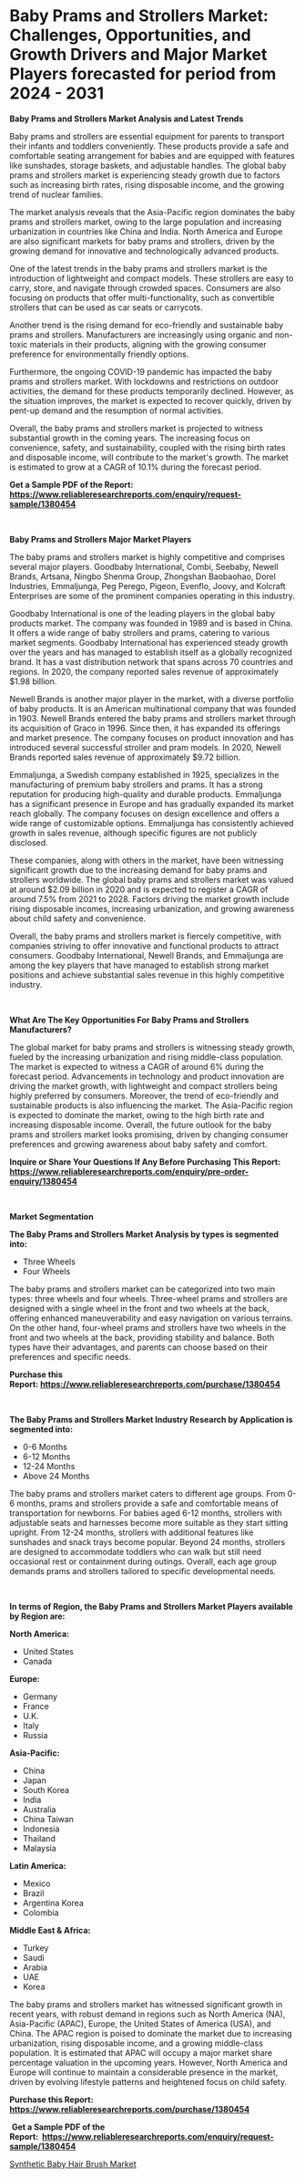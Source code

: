 <p><h1>Baby Prams and Strollers Market: Challenges, Opportunities, and Growth Drivers and Major Market Players forecasted for period from 2024 - 2031</h1></p><p><strong>Baby Prams and Strollers Market Analysis and Latest Trends</strong></p>
<p><p>Baby prams and strollers are essential equipment for parents to transport their infants and toddlers conveniently. These products provide a safe and comfortable seating arrangement for babies and are equipped with features like sunshades, storage baskets, and adjustable handles. The global baby prams and strollers market is experiencing steady growth due to factors such as increasing birth rates, rising disposable income, and the growing trend of nuclear families.</p><p>The market analysis reveals that the Asia-Pacific region dominates the baby prams and strollers market, owing to the large population and increasing urbanization in countries like China and India. North America and Europe are also significant markets for baby prams and strollers, driven by the growing demand for innovative and technologically advanced products.</p><p>One of the latest trends in the baby prams and strollers market is the introduction of lightweight and compact models. These strollers are easy to carry, store, and navigate through crowded spaces. Consumers are also focusing on products that offer multi-functionality, such as convertible strollers that can be used as car seats or carrycots.</p><p>Another trend is the rising demand for eco-friendly and sustainable baby prams and strollers. Manufacturers are increasingly using organic and non-toxic materials in their products, aligning with the growing consumer preference for environmentally friendly options.</p><p>Furthermore, the ongoing COVID-19 pandemic has impacted the baby prams and strollers market. With lockdowns and restrictions on outdoor activities, the demand for these products temporarily declined. However, as the situation improves, the market is expected to recover quickly, driven by pent-up demand and the resumption of normal activities.</p><p>Overall, the baby prams and strollers market is projected to witness substantial growth in the coming years. The increasing focus on convenience, safety, and sustainability, coupled with the rising birth rates and disposable income, will contribute to the market's growth. The market is estimated to grow at a CAGR of 10.1% during the forecast period.</p></p>
<p><strong>Get a Sample PDF of the Report:&nbsp; <a href="https://www.reliableresearchreports.com/enquiry/request-sample/1380454">https://www.reliableresearchreports.com/enquiry/request-sample/1380454</a></strong></p>
<p>&nbsp;</p>
<p><strong>Baby Prams and Strollers Major Market Players</strong></p>
<p><p>The baby prams and strollers market is highly competitive and comprises several major players. Goodbaby International, Combi, Seebaby, Newell Brands, Artsana, Ningbo Shenma Group, Zhongshan Baobaohao, Dorel Industries, Emmaljunga, Peg Perego, Pigeon, Evenflo, Joovy, and Kolcraft Enterprises are some of the prominent companies operating in this industry.</p><p>Goodbaby International is one of the leading players in the global baby products market. The company was founded in 1989 and is based in China. It offers a wide range of baby strollers and prams, catering to various market segments. Goodbaby International has experienced steady growth over the years and has managed to establish itself as a globally recognized brand. It has a vast distribution network that spans across 70 countries and regions. In 2020, the company reported sales revenue of approximately $1.98 billion.</p><p>Newell Brands is another major player in the market, with a diverse portfolio of baby products. It is an American multinational company that was founded in 1903. Newell Brands entered the baby prams and strollers market through its acquisition of Graco in 1996. Since then, it has expanded its offerings and market presence. The company focuses on product innovation and has introduced several successful stroller and pram models. In 2020, Newell Brands reported sales revenue of approximately $9.72 billion.</p><p>Emmaljunga, a Swedish company established in 1925, specializes in the manufacturing of premium baby strollers and prams. It has a strong reputation for producing high-quality and durable products. Emmaljunga has a significant presence in Europe and has gradually expanded its market reach globally. The company focuses on design excellence and offers a wide range of customizable options. Emmaljunga has consistently achieved growth in sales revenue, although specific figures are not publicly disclosed.</p><p>These companies, along with others in the market, have been witnessing significant growth due to the increasing demand for baby prams and strollers worldwide. The global baby prams and strollers market was valued at around $2.09 billion in 2020 and is expected to register a CAGR of around 7.5% from 2021 to 2028. Factors driving the market growth include rising disposable incomes, increasing urbanization, and growing awareness about child safety and convenience.</p><p>Overall, the baby prams and strollers market is fiercely competitive, with companies striving to offer innovative and functional products to attract consumers. Goodbaby International, Newell Brands, and Emmaljunga are among the key players that have managed to establish strong market positions and achieve substantial sales revenue in this highly competitive industry.</p></p>
<p>&nbsp;</p>
<p><strong>What Are The Key Opportunities For Baby Prams and Strollers Manufacturers?</strong></p>
<p><p>The global market for baby prams and strollers is witnessing steady growth, fueled by the increasing urbanization and rising middle-class population. The market is expected to witness a CAGR of around 6% during the forecast period. Advancements in technology and product innovation are driving the market growth, with lightweight and compact strollers being highly preferred by consumers. Moreover, the trend of eco-friendly and sustainable products is also influencing the market. The Asia-Pacific region is expected to dominate the market, owing to the high birth rate and increasing disposable income. Overall, the future outlook for the baby prams and strollers market looks promising, driven by changing consumer preferences and growing awareness about baby safety and comfort.</p></p>
<p><strong>Inquire or Share Your Questions If Any Before Purchasing This Report: <a href="https://www.reliableresearchreports.com/enquiry/pre-order-enquiry/1380454">https://www.reliableresearchreports.com/enquiry/pre-order-enquiry/1380454</a></strong></p>
<p>&nbsp;</p>
<p><strong>Market Segmentation</strong></p>
<p><strong>The Baby Prams and Strollers Market Analysis by types is segmented into:</strong></p>
<p><ul><li>Three Wheels</li><li>Four Wheels</li></ul></p>
<p><p>The baby prams and strollers market can be categorized into two main types: three wheels and four wheels. Three-wheel prams and strollers are designed with a single wheel in the front and two wheels at the back, offering enhanced maneuverability and easy navigation on various terrains. On the other hand, four-wheel prams and strollers have two wheels in the front and two wheels at the back, providing stability and balance. Both types have their advantages, and parents can choose based on their preferences and specific needs.</p></p>
<p><strong>Purchase this Report:&nbsp;<a href="https://www.reliableresearchreports.com/purchase/1380454">https://www.reliableresearchreports.com/purchase/1380454</a></strong></p>
<p>&nbsp;</p>
<p><strong>The Baby Prams and Strollers Market Industry Research by Application is segmented into:</strong></p>
<p><ul><li>0-6 Months</li><li>6-12 Months</li><li>12-24 Months</li><li>Above 24 Months</li></ul></p>
<p><p>The baby prams and strollers market caters to different age groups. From 0-6 months, prams and strollers provide a safe and comfortable means of transportation for newborns. For babies aged 6-12 months, strollers with adjustable seats and harnesses become more suitable as they start sitting upright. From 12-24 months, strollers with additional features like sunshades and snack trays become popular. Beyond 24 months, strollers are designed to accommodate toddlers who can walk but still need occasional rest or containment during outings. Overall, each age group demands prams and strollers tailored to specific developmental needs.</p></p>
<p>&nbsp;</p>
<p><strong>In terms of Region, the Baby Prams and Strollers Market Players available by Region are:</strong></p>
<p>
    <p> <strong> North America: </strong>
        <ul>
            <li>United States</li>
            <li>Canada</li>
        </ul>
        </p> 
    <p> <strong> Europe: </strong>
        <ul>
            <li>Germany</li>
            <li>France</li>
            <li>U.K.</li>
            <li>Italy</li>
            <li>Russia</li>
        </ul>
        </p> 
    <p> <strong> Asia-Pacific: </strong>
        <ul>
            <li>China</li>
            <li>Japan</li>
            <li>South Korea</li>
            <li>India</li>
            <li>Australia</li>
            <li>China Taiwan</li>
            <li>Indonesia</li>
            <li>Thailand</li>
            <li>Malaysia</li>
        </ul>
        </p> 
    <p> <strong> Latin America: </strong>
        <ul>
            <li>Mexico</li>
            <li>Brazil</li>
            <li>Argentina Korea</li>
            <li>Colombia</li>
        </ul>
        </p> 
    <p> <strong> Middle East & Africa: </strong>
        <ul>
            <li>Turkey</li>
            <li>Saudi</li>
            <li>Arabia</li>
            <li>UAE</li>
            <li>Korea</li>
        </ul>
    </p>
    </p>
<p><p>The baby prams and strollers market has witnessed significant growth in recent years, with robust demand in regions such as North America (NA), Asia-Pacific (APAC), Europe, the United States of America (USA), and China. The APAC region is poised to dominate the market due to increasing urbanization, rising disposable income, and a growing middle-class population. It is estimated that APAC will occupy a major market share percentage valuation in the upcoming years. However, North America and Europe will continue to maintain a considerable presence in the market, driven by evolving lifestyle patterns and heightened focus on child safety.</p></p>
<p><strong>Purchase this Report: <a href="https://www.reliableresearchreports.com/purchase/1380454">https://www.reliableresearchreports.com/purchase/1380454</a></strong></p>
<p>&nbsp;<strong>Get a Sample PDF of the Report:&nbsp;&nbsp;<a href="https://www.reliableresearchreports.com/enquiry/request-sample/1380454">https://www.reliableresearchreports.com/enquiry/request-sample/1380454</a></strong></p>
<p><strong></strong></p>
<p><p><a href="https://github.com/Triciasol/Market-Research-Report-List-1/blob/main/synthetic-baby-hair-brush-market.md">Synthetic Baby Hair Brush Market</a></p></p>